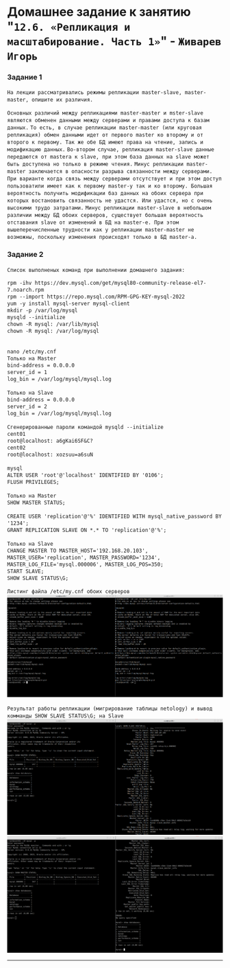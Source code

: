 # Домашнее задание к занятию "`12.6. «Репликация и масштабирование. Часть 1»`" - `Живарев Игорь`


### Задание 1

`На лекции рассматривались режимы репликации master-slave, master-master, опишите их различия.`

 `Основных различий между репликациями master-master и mster-slave являются обменен данными между серверами и правами доступа к базам данных.`
 `То есть, в случае репликации master-master (или круговая репликация) обмен данными идет от первого master ко второму и от второго к первому. Так же обе БД имеют права на чтение, запись и модификацию данных.`
 `Во-втором случае, репликация master-slave данные передаются от mastera к slave, при этом база данных на slave может быть доступена но только в режиме чтения.`
 `Минус репликации master-master заключается в опасности разрыва связанности между серверами. При варианте когда связь между серверами отсутствует и при этом доступ пользоватили имеет как к первому master-у так и ко второму. Большая вероятность получить модификации баз данных на обоих сервера при которых востановить связанность не удастся. Или удастся, но с очень высокими трудо затратами.`
 `Минус репликации master-slave в небольшом различии между БД обоих серверов, существует большая вероятность отставания slave от изменений в БД на master-е. При этом вышеперечисленные трудности как у репликации master-master не возможны, поскольку изменения происходят только в БД master-а.`


### Задание 2

`Список выполненых команд при выполнении домашнего задания:`



```
rpm -ihv https://dev.mysql.com/get/mysql80-community-release-el7-7.noarch.rpm
rpm --import https://repo.mysql.com/RPM-GPG-KEY-mysql-2022
yum -y install mysql-server mysql-client
mkdir -p /var/log/mysql
mysqld --initialize
chown -R mysql: /var/lib/mysql
chown -R mysql: /var/log/mysql


nano /etc/my.cnf
Только на Master
bind-address = 0.0.0.0
server_id = 1
log_bin = /var/log/mysql/mysql.log

Только на Slave
bind-address = 0.0.0.0
server_id = 2
log_bin = /var/log/mysql/mysql.log

Сгенерированные пароли командой mysqld --initialize
cent01
root@localhost: a6gKai6SF&C?
cent02
root@localhost: xozsuu=a6suN

mysql
ALTER USER 'root'@'localhost' IDENTIFIED BY '0106';
FLUSH PRIVILEGES;

Только на Master
SHOW MASTER STATUS;

CREATE USER 'replication'@'%' IDENTIFIED WITH mysql_native_password BY '1234';
GRANT REPLICATION SLAVE ON *.* TO 'replication'@'%';

Только на Slave
CHANGE MASTER TO MASTER_HOST='192.168.20.103', MASTER_USER='replication', MASTER_PASSWORD='1234', MASTER_LOG_FILE='mysql.000006', MASTER_LOG_POS=350;
START SLAVE;
SHOW SLAVE STATUS\G;

```

`Листинг файла /etc/my.cnf обоих серверов`
![Название скриншота 2](img/12.06-02.png)


`Результат работы репликации (мигрирование таблицы netology) и вывод комманды SHOW SLAVE STATUS\G; на Slave`
![Название скриншота 2](img/12.06-03.png)
![Название скриншота 2](img/12.06-04.png)


---
